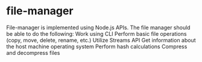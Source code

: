 # file-manager
File-manager is implemented using Node.js APIs.  The file manager should be able to do the following:  Work using CLI Perform basic file operations (copy, move, delete, rename, etc.) Utilize Streams API Get information about the host machine operating system Perform hash calculations Compress and decompress files
